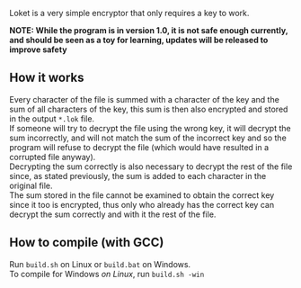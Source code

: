Loket is a very simple encryptor that only requires a key to work.

**NOTE: While the program is in version 1.0, it is not safe enough currently, and should be seen as a toy for learning, updates will be released to improve safety**

## How it works
Every character of the file is summed with a character of the key and the sum of all characters of the key, this sum is then also encrypted and stored in the output `*.lok` file.  
If someone will try to decrypt the file using the wrong key, it will decrypt the sum incorrectly, and will not match the sum of the incorrect key and so the program will refuse to decrypt the file (which would have resulted in a corrupted file anyway).  
Decrypting the sum correctly is also necessary to decrypt the rest of the file since, as stated previously, the sum is added to each character in the original file.  
The sum stored in the file cannot be examined to obtain the correct key since it too is encrypted, thus only who already has the correct key can decrypt the sum correctly and with it the rest of the file.

## How to compile (with GCC)
Run `build.sh` on Linux or `build.bat` on Windows.  
To compile for Windows *on Linux*, run `build.sh -win`
